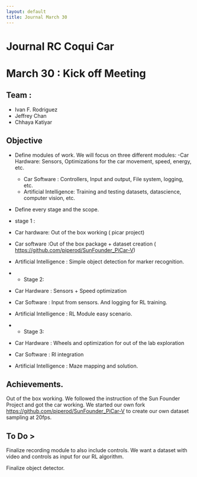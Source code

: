 ```yaml
---
layout: default
title: Journal March 30 
---
```


# Journal RC Coqui Car

# March 30 : Kick off Meeting

## Team : 

- Ivan F. Rodriguez 
- Jeffrey Chan  
- Chhaya Katiyar 

## Objective

- Define modules of work. We will focus on three different modules:
	-Car Hardware: Sensors, Optimizations for the car movement, speed, energy, etc.
	- Car Software :  Controllers, Input and output, File system, logging, etc. 
	- Artificial Intelligence: Training and testing datasets, datascience, computer vision, etc. 

- Define every stage and the scope.

* stage 1 :
- Car hardware: Out of the box working  ( picar project)
- Car software :Out of the box package + dataset creation  ( https://github.com/piperod/SunFounder_PiCar-V) 
- Artificial Intelligence : Simple object detection for marker recognition. 

- * Stage 2: 
- Car Hardware : Sensors + Speed optimization
- Car Software : Input from sensors.  And logging for RL training. 
- Artificial Intelligence : RL Module easy scenario. 

- * Stage 3: 

- Car Hardware : Wheels and optimization for out of the lab exploration
- Car Software : Rl integration 
- Artificial Intelligence : Maze mapping and solution. 

## Achievements. 

Out of the box working. We followed the instruction of the Sun Founder Project and got the car working. 
We started our own fork  https://github.com/piperod/SunFounder_PiCar-V  to create our own dataset sampling at 20fps. 

## To Do > 

Finalize recording module to also include controls. We want a dataset with video and controls as input for our RL algorithm. 

Finalize object detector. 